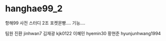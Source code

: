 # hanghae99_2
항해99 사전 스터디 2조
포켓몬빵....
기능....

팀원
진환 jinhwan7 
김재광 kjk0122
이혜민 hyemin30 
황현준 hyunjunhwang1994
